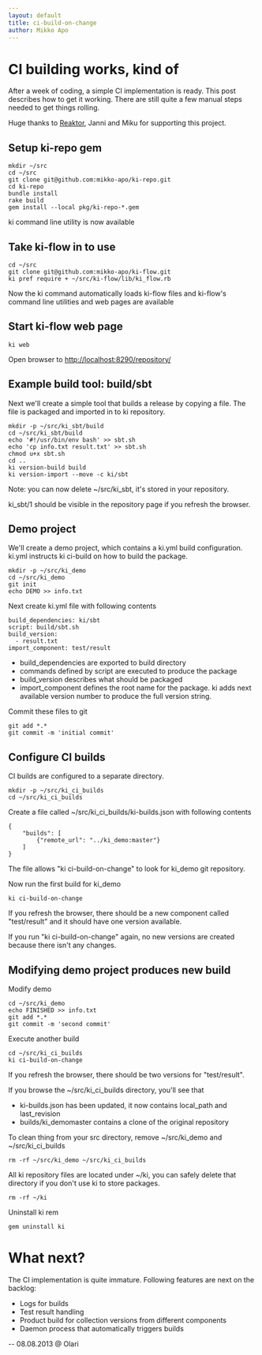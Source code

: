 ```yaml
---
layout: default
title: ci-build-on-change
author: Mikko Apo
---
```


# CI building works, kind of

After a week of coding, a simple CI implementation is ready. This post describes how to get it working.
There are still quite a few manual steps needed to get things rolling.

Huge thanks to [Reaktor](http://reaktor.fi/), Janni and Miku for supporting this project.

## Setup ki-repo gem

    mkdir ~/src
    cd ~/src
    git clone git@github.com:mikko-apo/ki-repo.git
    cd ki-repo
    bundle install
    rake build
    gem install --local pkg/ki-repo-*.gem

ki command line utility is now available

## Take ki-flow in to use

    cd ~/src
    git clone git@github.com:mikko-apo/ki-flow.git
    ki pref require + ~/src/ki-flow/lib/ki_flow.rb

Now the ki command automatically loads ki-flow files and ki-flow's command line utilities and web pages are available

## Start ki-flow web page

    ki web

Open browser to [http://localhost:8290/repository/](http://localhost:8290/repository/)

## Example build tool: build/sbt

Next we'll create a simple tool that builds a release by copying a file. The file is packaged
and imported in to ki repository.

    mkdir -p ~/src/ki_sbt/build
    cd ~/src/ki_sbt/build
    echo '#!/usr/bin/env bash' >> sbt.sh
    echo 'cp info.txt result.txt' >> sbt.sh
    chmod u+x sbt.sh
    cd ..
    ki version-build build
    ki version-import --move -c ki/sbt

Note: you can now delete ~/src/ki_sbt, it's stored in your repository.

ki_sbt/1 should be visible in the repository page if you refresh the browser.

## Demo project

We'll create a demo project, which contains a ki.yml build configuration.
ki.yml instructs ki ci-build on how to build the package.

    mkdir -p ~/src/ki_demo
    cd ~/src/ki_demo
    git init
    echo DEMO >> info.txt

Next create ki.yml file with following contents

    build_dependencies: ki/sbt
    script: build/sbt.sh
    build_version:
      - result.txt
    import_component: test/result

* build_dependencies are exported to build directory
* commands defined by script are executed to produce the package
* build_version describes what should be packaged
* import_component defines the root name for the package. ki adds next available version number to produce the full version string.

Commit these files to git

    git add *.*
    git commit -m 'initial commit'

## Configure CI builds

CI builds are configured to a separate directory.

    mkdir -p ~/src/ki_ci_builds
    cd ~/src/ki_ci_builds

Create a file called ~/src/ki_ci_builds/ki-builds.json with following contents

    {
        "builds": [
            {"remote_url": "../ki_demo:master"}
        ]
    }

The file allows "ki ci-build-on-change" to look for ki_demo git repository.

Now run the first build for ki_demo

    ki ci-build-on-change

If you refresh the browser, there should be a new component called "test/result" and it should have one version available.

If you run "ki ci-build-on-change" again, no new versions are created because there isn't any changes.

## Modifying demo project produces new build

Modify demo

    cd ~/src/ki_demo
    echo FINISHED >> info.txt
    git add *.*
    git commit -m 'second commit'

Execute another build

    cd ~/src/ki_ci_builds
    ki ci-build-on-change

If you refresh the browser, there should be two versions for "test/result".

If you browse the ~/src/ki_ci_builds directory, you'll see that
* ki-builds.json has been updated, it now contains local_path and last_revision
* builds/ki_demomaster contains a clone of the original repository

To clean thing from your src directory, remove ~/src/ki_demo and ~/src/ki_ci_builds

    rm -rf ~/src/ki_demo ~/src/ki_ci_builds

All ki repository files are located under ~/ki, you can safely delete that directory if you don't use ki to store packages.

    rm -rf ~/ki

Uninstall ki rem

    gem uninstall ki

# What next?

The CI implementation is quite immature. Following features are next on the backlog:

* Logs for builds
* Test result handling
* Product build for collection versions from different components
* Daemon process that automatically triggers builds

--
08.08.2013 @ Olari